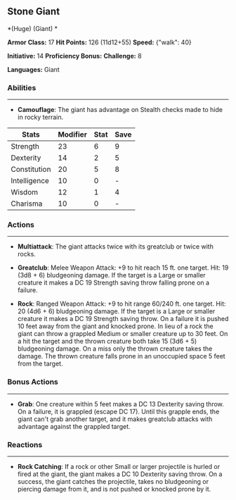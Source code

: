 ## Stone Giant
*(Huge) (Giant) *

**Armor Class:** 17
**Hit Points:** 126 (11d12+55)
**Speed:** {"walk": 40}

**Initiative:** 14
**Proficiency Bonus:**
**Challenge:** 8

**Languages:** Giant

### Abilities
 --- 
- **Camouflage**: The giant has advantage on Stealth checks made to hide in rocky terrain.



| Stats | Modifier | Stat | Save
| ---- | ---- | ---- | ---- |
| Strength | 23 | 6 | 9 |
| Dexterity | 14 | 2 | 5 |
| Constitution | 20 | 5 | 8 |
| Intelligence | 10 | 0 | - |
| Wisdom | 12 | 1 | 4 |
| Charisma | 10 | 0 | - |

### Actions
 --- 
- **Multiattack**: The giant attacks twice with its greatclub or twice with rocks.

- **Greatclub**: Melee Weapon Attack: +9 to hit  reach 15 ft.  one target. Hit: 19 (3d8 + 6) bludgeoning damage. If the target is a Large or smaller creature  it makes a DC 19 Strength saving throw  falling prone on a failure.

- **Rock**: Ranged Weapon Attack: +9 to hit  range 60/240 ft.  one target. Hit: 20 (4d6 + 6) bludgeoning damage. If the target is a Large or smaller creature  it makes a DC 19 Strength saving throw. On a failure  it is pushed 10 feet away from the giant and knocked prone. In lieu of a rock  the giant can throw a grappled Medium or smaller creature up to 30 feet. On a hit  the target and the thrown creature both take 15 (3d6 + 5) bludgeoning damage. On a miss  only the thrown creature takes the damage. The thrown creature falls prone in an unoccupied space 5 feet from the target.

### Bonus Actions
 --- 
- **Grab**: One creature within 5 feet makes a DC 13 Dexterity saving throw. On a failure, it is grappled (escape DC 17). Until this grapple ends, the giant can't grab another target, and it makes greatclub attacks with advantage against the grappled target.

### Reactions
 --- 
- **Rock Catching**: If a rock or other Small or larger projectile is hurled or fired at the giant, the giant makes a DC 10 Dexterity saving throw. On a success, the giant catches the projectile, takes no bludgeoning or piercing damage from it, and is not pushed or knocked prone by it.

